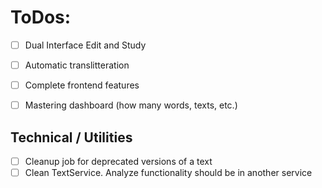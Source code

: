 # ToDos:

* [ ] Dual Interface Edit and Study
* [ ] Automatic translitteration
* [ ] Complete frontend features
* [ ] Mastering dashboard (how many words, texts, etc.)


## Technical / Utilities

* [ ] Cleanup job for deprecated versions of a text
* [ ] Clean TextService. Analyze functionality should be in another service
